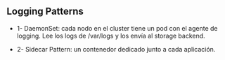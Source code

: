 ## Logging Patterns

  * 1- DaemonSet: cada nodo en el cluster tiene un pod con el agente de logging. Lee los logs de /var/logs y los envía al storage backend.


  * 2- Sidecar Pattern: un contenedor dedicado junto a cada aplicación. 